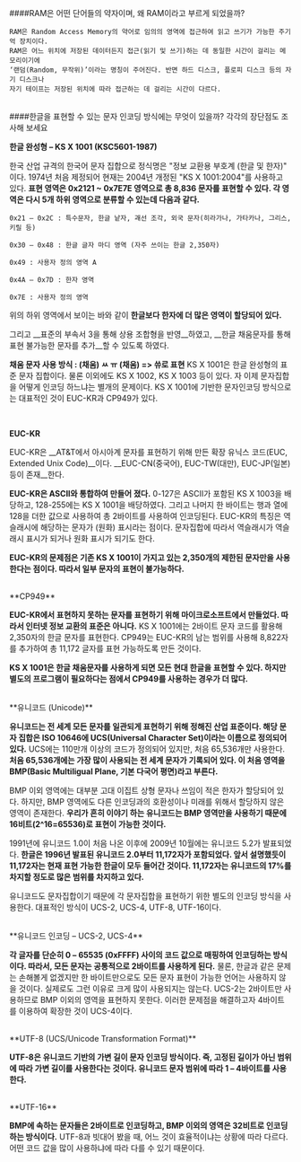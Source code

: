 ####RAM은 어떤 단어들의 약자이며, 왜 RAM이라고 부르게 되었을까?
```
RAM은 Random Access Memory의 약어로 임의의 영역에 접근하여 읽고 쓰기가 가능한 주기억 장치이다. 
RAM은 어느 위치에 저장된 데이터든지 접근(읽기 및 쓰기)하는 데 동일한 시간이 걸리는 메모리이기에 
‘랜덤(Random, 무작위)’이라는 명칭이 주어진다. 반면 하드 디스크, 플로피 디스크 등의 자기 디스크나 
자기 테이프는 저장된 위치에 따라 접근하는 데 걸리는 시간이 다르다.
```

<br/>
####한글을 표현할 수 있는 문자 인코딩 방식에는 무엇이 있을까? 각각의 장단점도 조사해 보세요

**한글 완성형 – KS X 1001 (KSC5601-1987)**

한국 산업 규격의 한국어 문자 집합으로 정식명은 "정보 교환용 부호계 (한글 및 한자)" 이다. 1974년 처음 제정되어 현재는 2004년 개정된 "KS X 1001:2004"를 사용하고 있다. 
__표현 영역은 0x2121 ~ 0x7E7E 영역으로 총 8,836 문자를 표현할 수 있다. 각 영역은 다시 5개 하위 영역으로 분류할 수 있는데 다음과 같다.__

```
0x21 – 0x2C : 특수문자, 한글 낱자, 괘선 조각, 외국 문자(히라가나, 가타카나, 그리스, 키릴 등)

0x30 – 0x48 : 한글 글자 마디 영역 (자주 쓰이는 한글 2,350자)

0x49 : 사용자 정의 영역 A

0x4A – 0x7D : 한자 영역

0x7E : 사용자 정의 영역

```

위의 하위 영역에서 보이는 바와 같이 __한글보다 한자에 더 많은 영역이 할당되어 있다.__ 

그리고 __표준의 부속서 3을 통해 상용 조합형을 반영__하였고, __한글 채움문자를 통해 표현 불가능한 문자를 추가__할 수 있도록 하였다.

__채움 문자 사용 방식 : (채움) ㅆ ㅠ (채움)  => 쓔로 표현__
KS X 1001은 한글 완성형의 표준 문자 집합이다. 물론 이외에도 KS X 1002, KS X 1003 등이 있다. 자 이제 문자집합을 어떻게 인코딩 하느냐는 별개의 문제이다. KS X 1001에 기반한 문자인코딩 방식으로는 대표적인 것이 EUC-KR과 CP949가 있다.

 <br/>

**EUC-KR**

EUC-KR은 __AT&T에서 아시아계 문자를 표현하기 위해 만든 확장 유닉스 코드(EUC, Extended Unix Code)__이다. __EUC-CN(중국어), EUC-TW(대만), EUC-JP(일본) 등이 존재__한다.

__EUC-KR은 ASCII와 통합하여 만들어 졌다.__ 0-127은 ASCII가 포함된 KS X 1003을 배당하고, 128-255에는 KS X 1001을 배당하였다. 그리고 나머지 한 바이트는 행과 열에 128을 더한 값으로 사용하여 총 2바이트를 사용하여 인코딩된다. EUC-KR의 특징은 역슬래시에 해당하는 문자가 (원화) 표시라는 점이다. 문자집합에 따라서 역슬래시가 역슬래시 표시가 되거나 원화 표시가 되기도 한다.

__EUC-KR의 문제점은 기존 KS X 1001이 가지고 있는 2,350개의 제한된 문자만을 사용한다는 점이다. 따라서 일부 문자의 표현이 불가능하다.__

 
<br/>
**CP949**

__EUC-KR에서 표현하지 못하는 문자를 표현하기 위해 마이크로소프트에서 만들었다. 따라서 인터넷 정보 교환의 표준은 아니다.__ KS X 1001에는 2바이트 문자 코드를 활용해 2,350자의 한글 문자를 표현한다. CP949는 EUC-KR의 남는 범위를 사용해 8,822자를 추가하여 총 11,172 글자를 표현 가능하도록 만든 것이다.

__KS X 1001은 한글 채움문자를 사용하게 되면 모든 현대 한글을 표현할 수 있다. 하지만 별도의 프로그램이 필요하다는 점에서 CP949를 사용하는 경우가 더 많다.__

 
<br/>
**유니코드 (Unicode)**

__유니코드는 전 세계 모든 문자를 일관되게 표현하기 위해 정해진 산업 표준이다. 해당 문자 집합은 ISO 10646에 UCS(Universal Character Set)이라는 이름으로 정의되어 있다.__ UCS에는 110만개 이상의 코드가 정의되어 있지만, 처음 65,536개만 사용한다. __처음 65,536개에는 가장 많이 사용되는 전 세계 문자가 기록되어 있다. 이 처음 영역을 BMP(Basic Multiligual Plane, 기본 다국어 평면)라고 부른다.__

BMP 이외 영역에는 대부분 고대 이집트 상형 문자나 쓰임이 적은 한자가 할당되어 있다. 하지만, BMP 영역에도 다른 인코딩과의 호환성이나 미래를 위해서 할당하지 않은 영역이 존재한다. __우리가 흔히 이야기 하는 유니코드는 BMP 영역만을 사용하기 때문에 16비트(2^16=65536)로 표현이 가능한 것이다.__

1991년에 유니코드 1.0이 처음 나온 이후에 2009년 10월에는 유니코드 5.2가 발표되었다. __한글은 1996년 발표된 유니코드 2.0부터 11,172자가 포함되었다. 앞서 설명했듯이 11,172자는 현재 표현 가능한 한글이 모두 들어간 것이다. 11,172자는 유니코드의 17%를 차지할 정도로 많은 범위를 차지하고 있다.__

유니코드도 문자집합이기 때문에 각 문자집합을 표현하기 위한 별도의 인코딩 방식을 사용한다. 대표적인 방식이 UCS-2, UCS-4, UTF-8, UTF-16이다.

 
<br/>
**유니코드 인코딩 – UCS-2, UCS-4**

__각 글자를 단순히 0 – 65535 (0xFFFF) 사이의 코드 값으로 매핑하여 인코딩하는 방식이다. 따라서, 모든 문자는 공통적으로 2바이트를 사용하게 된다.__ 물론, 한글과 같은 문제는 손해볼게 없겠지만 한 바이트만으로도 모든 문자 표현이 가능한 언어는 사용하지 않을 것이다. 실제로도 그런 이유로 크게 많이 사용되지는 않는다. UCS-2는 2바이트만 사용하므로 BMP 이외의 영역을 표현하지 못한다. 이러한 문제점을 해결하고자 4바이트를 이용하여 확장한 것이 UCS-4이다.

 
<br/>
**UTF-8 (UCS/Unicode Transformation Format)**

__UTF-8은 유니코드 기반의 가변 길이 문자 인코딩 방식이다. 즉, 고정된 길이가 아닌 범위에 따라 가변 길이를 사용한다는 것이다. 유니코드 문자 범위에 따라 1 – 4바이트를 사용한다.__

 
<br/>
**UTF-16**

__BMP에 속하는 문자들은 2바이트로 인코딩하고, BMP 이외의 영역은 32비트로 인코딩하는 방식이다.__ UTF-8과 빗대어 봤을 때, 어느 것이 효율적이냐는 상황에 따라 다르다. 어떤 코드 값을 많이 사용하냐에 따라 다를 수 있기 때문이다.


